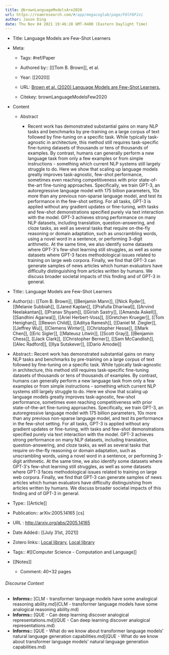 ```yaml
---
title: @brownLanguageModelsAre2020
url: https://roamresearch.com/#/app/megacoglab/page/FOlF6PJzi
author: Jason Ding
date: Thu Nov 04 2021 19:46:28 GMT-0400 (Eastern Daylight Time)
---
```


- Title: Language Models are Few-Shot Learners
- Meta:

    - Tags: #ref/Paper

    - Authored by::  [[[Tom B. Brown]], et al.

    - Year: [[2020]]

    - URL: [Brown et al. (2020) Language Models are Few-Shot Learners.](https://arxiv.org/abs/2005.14165)

    - Citekey: brownLanguageModelsFew2020
- Content

    - Abstract

        - Recent work has demonstrated substantial gains on many NLP tasks and benchmarks by pre-training on a large corpus of text followed by fine-tuning on a specific task. While typically task-agnostic in architecture, this method still requires task-specific fine-tuning datasets of thousands or tens of thousands of examples. By contrast, humans can generally perform a new language task from only a few examples or from simple instructions - something which current NLP systems still largely struggle to do. Here we show that scaling up language models greatly improves task-agnostic, few-shot performance, sometimes even reaching competitiveness with prior state-of-the-art fine-tuning approaches. Specifically, we train GPT-3, an autoregressive language model with 175 billion parameters, 10x more than any previous non-sparse language model, and test its performance in the few-shot setting. For all tasks, GPT-3 is applied without any gradient updates or fine-tuning, with tasks and few-shot demonstrations specified purely via text interaction with the model. GPT-3 achieves strong performance on many NLP datasets, including translation, question-answering, and cloze tasks, as well as several tasks that require on-the-fly reasoning or domain adaptation, such as unscrambling words, using a novel word in a sentence, or performing 3-digit arithmetic. At the same time, we also identify some datasets where GPT-3's few-shot learning still struggles, as well as some datasets where GPT-3 faces methodological issues related to training on large web corpora. Finally, we find that GPT-3 can generate samples of news articles which human evaluators have difficulty distinguishing from articles written by humans. We discuss broader societal impacts of this finding and of GPT-3 in general.
- Title:: Language Models are Few-Shot Learners
- Author(s):: [[Tom B. Brown]], [[Benjamin Mann]], [[Nick Ryder]], [[Melanie Subbiah]], [[Jared Kaplan]], [[Prafulla Dhariwal]], [[Arvind Neelakantan]], [[Pranav Shyam]], [[Girish Sastry]], [[Amanda Askell]], [[Sandhini Agarwal]], [[Ariel Herbert-Voss]], [[Gretchen Krueger]], [[Tom Henighan]], [[Rewon Child]], [[Aditya Ramesh]], [[Daniel M. Ziegler]], [[Jeffrey Wu]], [[Clemens Winter]], [[Christopher Hesse]], [[Mark Chen]], [[Eric Sigler]], [[Mateusz Litwin]], [[Scott Gray]], [[Benjamin Chess]], [[Jack Clark]], [[Christopher Berner]], [[Sam McCandlish]], [[Alec Radford]], [[Ilya Sutskever]], [[Dario Amodei]]
- Abstract:: Recent work has demonstrated substantial gains on many NLP tasks and benchmarks by pre-training on a large corpus of text followed by fine-tuning on a specific task. While typically task-agnostic in architecture, this method still requires task-specific fine-tuning datasets of thousands or tens of thousands of examples. By contrast, humans can generally perform a new language task from only a few examples or from simple instructions - something which current NLP systems still largely struggle to do. Here we show that scaling up language models greatly improves task-agnostic, few-shot performance, sometimes even reaching competitiveness with prior state-of-the-art fine-tuning approaches. Specifically, we train GPT-3, an autoregressive language model with 175 billion parameters, 10x more than any previous non-sparse language model, and test its performance in the few-shot setting. For all tasks, GPT-3 is applied without any gradient updates or fine-tuning, with tasks and few-shot demonstrations specified purely via text interaction with the model. GPT-3 achieves strong performance on many NLP datasets, including translation, question-answering, and cloze tasks, as well as several tasks that require on-the-fly reasoning or domain adaptation, such as unscrambling words, using a novel word in a sentence, or performing 3-digit arithmetic. At the same time, we also identify some datasets where GPT-3's few-shot learning still struggles, as well as some datasets where GPT-3 faces methodological issues related to training on large web corpora. Finally, we find that GPT-3 can generate samples of news articles which human evaluators have difficulty distinguishing from articles written by humans. We discuss broader societal impacts of this finding and of GPT-3 in general.
- Type:: [[Article]]
- Publication:: arXiv:2005.14165 [cs]
- URL : http://arxiv.org/abs/2005.14165
- Date Added:: [[July 31st, 2021]]
- Zotero links:: [Local library](zotero://select/groups/2451508/items/J2CBTDKN), [Local library](https://www.zotero.org/groups/2451508/items/J2CBTDKN)
- Tags:: #[[Computer Science - Computation and Language]]
- [[Notes]]

    - Comment: 40+32 pages

###### Discourse Context

- **Informs::** [CLM - transformer language models have some analogical reasoning ability.md](CLM - transformer language models have some analogical reasoning ability.md)
- **Informs::** [QUE - Can deep learning discover analogical representations.md](QUE - Can deep learning discover analogical representations.md)
- **Informs::** [QUE - What do we know about transformer language models' natural language generation capabilities.md](QUE - What do we know about transformer language models' natural language generation capabilities.md)


